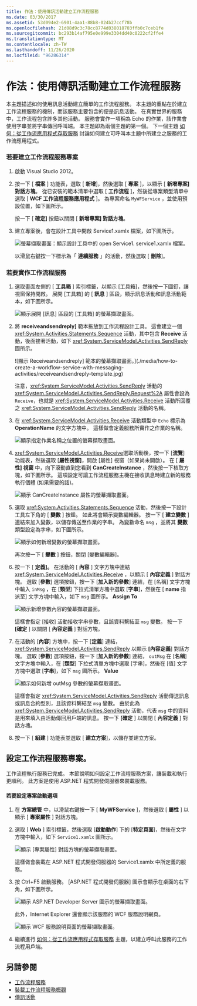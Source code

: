 ```yaml
---
title: 作法：使用傳訊活動建立工作流程服務
ms.date: 03/30/2017
ms.assetid: 53d094e2-6901-4aa1-88b8-024b27ccf78b
ms.openlocfilehash: 21d08d9c3c78cc8774d038018703ffb0c7ceb1fe
ms.sourcegitcommit: bc293b14af795e0e999e3304dd40c0222cf2ffe4
ms.translationtype: MT
ms.contentlocale: zh-TW
ms.lasthandoff: 11/26/2020
ms.locfileid: "96286314"
---
```

# <a name="how-to-create-a-workflow-service-with-messaging-activities"></a>作法：使用傳訊活動建立工作流程服務

本主題描述如何使用訊息活動建立簡單的工作流程服務。 本主題的重點在於建立工作流程服務的機制，而該服務主要包含的便是訊息活動。 在真實世界的服務中，工作流程包含許多其他活動。 服務會實作一項稱為 Echo 的作業，該作業會使用字串並將字串傳回呼叫端。 本主題即為兩個主題的第一個。 下一個主題 [如何：從工作流應用程式存取服務](how-to-access-a-service-from-a-workflow-application.md) 討論如何建立可呼叫本主題中所建立之服務的工作流應用程式。  
  
### <a name="to-create-a-workflow-service-project"></a>若要建立工作流程服務專案  
  
1. 啟動 Visual Studio 2012。  
  
2. 按一下 [ **檔案** ] 功能表，選取 [ **新增**]，然後選取 [ **專案** ]，以顯示 [ **新增專案] 對話方塊**。 從已安裝的範本清單中選取 [ **工作流程** ]，然後從專案類型清單中選取 [ **WCF 工作流程服務應用程式** ]。 為專案命名 `MyWFService` ，並使用預設位置，如下圖所示。  
  
     按一下 [ **確定]** 按鈕以關閉 [ **新增專案] 對話方塊**。  
  
3. 建立專案後，會在設計工具中開啟 Service1.xamlx 檔案，如下圖所示。  
  
     ![螢幕擷取畫面：顯示設計工具中的 open Service1. service1.xamlx 檔案。](./media/how-to-create-a-workflow-service-with-messaging-activities/default-workflow-service.jpg)  
  
     以滑鼠右鍵按一下標示為「 **連續服務** 」的活動，然後選取 [ **刪除**]。  
  
### <a name="to-implement-the-workflow-service"></a>若要實作工作流程服務  
  
1. 選取畫面左側的 [ **工具箱** ] 索引標籤，以顯示 [工具箱]，然後按一下圖釘，讓視窗保持開啟。 展開 [工具箱] 的 [ **訊息** ] 區段，顯示訊息活動和訊息活動範本，如下圖所示。  
  
     ![顯示展開 [訊息] 區段的 [工具箱] 的螢幕擷取畫面。](./media/how-to-create-a-workflow-service-with-messaging-activities/toolbox-messaging-section.jpg)  
  
2. 將 **receiveandsendreply]** 範本拖放到工作流程設計工具。 這會建立一個 <xref:System.Activities.Statements.Sequence> 活動，其中包含 **Receive** 活動，後面接著活動，如下 <xref:System.ServiceModel.Activities.SendReply> 圖所示。  
  
     ![顯示 Receiveandsendreply] 範本的螢幕擷取畫面。](./media/how-to-create-a-workflow-service-with-messaging-activities/receiveandsendreply-template.jpg)  
  
     注意，<xref:System.ServiceModel.Activities.SendReply> 活動的 <xref:System.ServiceModel.Activities.SendReply.Request%2A> 屬性會設為 `Receive`，也就是 <xref:System.ServiceModel.Activities.Receive> 活動所回覆之 <xref:System.ServiceModel.Activities.SendReply> 活動的名稱。  
  
3. 在 <xref:System.ServiceModel.Activities.Receive> 活動類型中 `Echo` 標示為 **OperationName** 的文字方塊中。 這樣做會定義服務所實作之作業的名稱。  
  
     ![顯示指定作業名稱之位置的螢幕擷取畫面。](./media/how-to-create-a-workflow-service-with-messaging-activities/define-operation-name.jpg)  
  
4. <xref:System.ServiceModel.Activities.Receive>選取活動後，按一下 [**流覽**] 功能表，然後選取 [**屬性視窗]**，開啟 [屬性] 視窗（如果尚未開啟）。 在 [ **屬性] 視窗** 中，向下滾動直到您看到 **CanCreateInstance** ，然後按一下核取方塊，如下圖所示。 這項設定可讓工作流程服務主機在接收訊息時建立新的服務執行個體 (如果需要的話)。  
  
     ![顯示 CanCreateInstance 屬性的螢幕擷取畫面。](./media/how-to-create-a-workflow-service-with-messaging-activities/cancreateinstance-property.jpg)  
  
5. 選取 <xref:System.Activities.Statements.Sequence> 活動，然後按一下設計工具左下角的 [ **變數** ] 按鈕。 如此將會顯示變數編輯器。 按一下 [ **建立變數** ] 連結來加入變數，以儲存傳送至作業的字串。 為變數命名 `msg` ，並將其 **變數** 類型設定為字串，如下圖所示。  
  
     ![顯示如何新增變數的螢幕擷取畫面。](./media/how-to-create-a-workflow-service-with-messaging-activities/add-variable-msg-string.jpg)  
  
     再次按一下 [ **變數** ] 按鈕，關閉 [變數編輯器]。  
  
6. 按一下 [ **定義]。** 在活動的 [ **內容** ] 文字方塊中連結 <xref:System.ServiceModel.Activities.Receive> ，以顯示 [ **內容定義** ] 對話方塊。 選取 [**參數**] 選項按鈕，按一下 [**加入新的參數**] 連結，在 [名稱] 文字方塊中輸入 `inMsg` ，在 [**類型**] 下拉式清單方塊中選取 [**字串**]，然後在 [ **name** 指派至] 文字方塊中輸入，如下 `msg` 圖所示。 **Assign To**  
  
     ![顯示新增參數內容的螢幕擷取畫面。](./media/how-to-create-a-workflow-service-with-messaging-activities/adding-parameters-content.jpg)  
  
     這樣會指定 [接收] 活動接收字串參數，且該資料繫結至 `msg` 變數。 按一下 **[確定** ] 以關閉 [ **內容定義** ] 對話方塊。  
  
7. 在活動的 [**內容**] 方塊中，按一下 [**定義**] 連結， <xref:System.ServiceModel.Activities.SendReply> 以顯示 **[內容定義**] 對話方塊。 選取 [**參數**] 選項按鈕，按一下 [**加入新的參數**] 連結， `outMsg` 在 [**名稱**] 文字方塊中輸入，在 [**類型**] 下拉式清單方塊中選取 [字串]，然後在 [值] 文字方塊中選取 [**字串**]，如下 `msg` 圖所示。 **Value**  
  
     ![顯示如何新增 outMsg 參數的螢幕擷取畫面。](./media/how-to-create-a-workflow-service-with-messaging-activities/outmsg-parameters-content.jpg)  
  
     這樣會指定 <xref:System.ServiceModel.Activities.SendReply> 活動傳送訊息或訊息合約型別，且該資料繫結至 `msg` 變數。 由於此為 <xref:System.ServiceModel.Activities.SendReply> 活動，代表 `msg` 中的資料是用來填入由活動傳回用戶端的訊息。 按一下 **[確定** ] 以關閉 [ **內容定義** ] 對話方塊。  
  
8. 按一下 [ **組建** ] 功能表並選取 [ **建立方案**]，以儲存並建立方案。  
  
## <a name="configure-the-workflow-service-project"></a>設定工作流程服務專案。  

 工作流程執行服務已完成。 本節說明如何設定工作流程服務方案，讓裝載和執行更順利。 此方案是使用 ASP.NET 程式開發伺服器來裝載服務。  
  
#### <a name="to-set-project-start-up-options"></a>若要設定專案啟動選項  
  
1. 在 **方案總管** 中，以滑鼠右鍵按一下 [ **MyWFService** ]，然後選取 [ **屬性** ] 以顯示 [ **專案屬性** ] 對話方塊。  
  
2. 選取 [ **Web** ] 索引標籤，然後選取 [**啟動動作**] 下的 [**特定頁面**]，然後在文字方塊中輸入，如下 `Service1.xamlx` 圖所示。  
  
     ![顯示 [專案屬性] 對話方塊的螢幕擷取畫面。](./media/how-to-create-a-workflow-service-with-messaging-activities/project-properties-dialog.jpg)  
  
     這樣做會裝載在 ASP.NET 程式開發伺服器的 Service1.xamlx 中所定義的服務。  
  
3. 按 Ctrl+F5 啟動服務。 [ASP.NET 程式開發伺服器] 圖示會顯示在桌面的右下角，如下圖所示。  
  
     ![顯示 ASP.NET Developer Server 圖示的螢幕擷取畫面。](./media/how-to-create-a-workflow-service-with-messaging-activities/asp-net-dev-server-icon.jpg)  
  
     此外，Internet Explorer 還會顯示該服務的 WCF 服務說明網頁。  
  
     ![顯示 WCF 服務說明頁面的螢幕擷取畫面。](./media/how-to-create-a-workflow-service-with-messaging-activities/wcf-service-help-page.jpg)  
  
4. 繼續進行 [如何：從工作流應用程式存取服務](how-to-access-a-service-from-a-workflow-application.md) 主題，以建立呼叫此服務的工作流程用戶端。  
  
## <a name="see-also"></a>另請參閱

- [工作流程服務](workflow-services.md)
- [裝載工作流程服務概觀](hosting-workflow-services-overview.md)
- [傳訊活動](messaging-activities.md)
